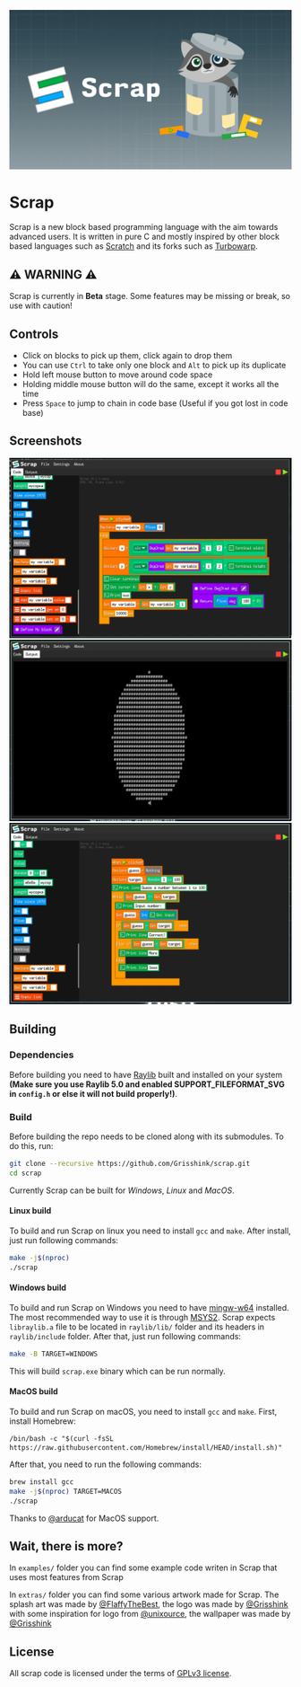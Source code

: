 ![Scrap splash](/extras/scrap_splash.png)

# Scrap

Scrap is a new block based programming language with the aim towards advanced users. 
It is written in pure C and mostly inspired by other block based languages such as [Scratch](https://scratch.mit.edu/) and
its forks such as [Turbowarp](https://turbowarp.org).

## ⚠️ WARNING ⚠️

Scrap is currently in **Beta** stage. Some features may be missing or break, so use with caution!

## Controls

- Click on blocks to pick up them, click again to drop them
- You can use `Ctrl` to take only one block and `Alt` to pick up its duplicate
- Hold left mouse button to move around code space
- Holding middle mouse button will do the same, except it works all the time
- Press `Space` to jump to chain in code base (Useful if you got lost in code base)

## Screenshots

![Screenshot1](/extras/scrap_screenshot1.png)
![Screenshot2](/extras/scrap_screenshot2.png)
![Screenshot3](/extras/scrap_screenshot3.png)

## Building

### Dependencies

Before building you need to have [Raylib](https://github.com/raysan5/raylib) built and installed on your system 
**(Make sure you use Raylib 5.0 and enabled SUPPORT_FILEFORMAT_SVG in `config.h` or else it will not build properly!)**.

### Build

Before building the repo needs to be cloned along with its submodules. To do this, run:

```bash
git clone --recursive https://github.com/Grisshink/scrap.git
cd scrap
```

Currently Scrap can be built for *Windows*, *Linux* and *MacOS*. 

#### Linux build

To build and run Scrap on linux you need to install `gcc` and `make`. After install, just run following commands:

```bash
make -j$(nproc)
./scrap
```

#### Windows build

To build and run Scrap on Windows you need to have [mingw-w64](https://www.mingw-w64.org/) installed. 
The most recommended way to use it is through [MSYS2](https://www.msys2.org/). 
Scrap expects `libraylib.a` file to be located in `raylib/lib/` folder and its headers in `raylib/include` folder. 
After that, just run following commands:

```bash
make -B TARGET=WINDOWS
```

This will build `scrap.exe` binary which can be run normally.

#### MacOS build

To build and run Scrap on macOS, you need to install `gcc` and `make`.
First, install Homebrew:

```
/bin/bash -c "$(curl -fsSL https://raw.githubusercontent.com/Homebrew/install/HEAD/install.sh)"
```

After that, you need to run the following commands:

```bash
brew install gcc
make -j$(nproc) TARGET=MACOS
./scrap
```

Thanks to [@arducat](https://github.com/arducat) for MacOS support.

## Wait, there is more?

In `examples/` folder you can find some example code writen in Scrap that uses most features from Scrap

In `extras/` folder you can find some various artwork made for Scrap. 
The splash art was made by [@FlaffyTheBest](https://scratch.mit.edu/users/FlaffyTheBest/), 
the logo was made by [@Grisshink](https://github.com/Grisshink) with some inspiration for logo from [@unixource](https://github.com/unixource), 
the wallpaper was made by [@Grisshink](https://github.com/Grisshink)

## License

All scrap code is licensed under the terms of [GPLv3 license](/LICENSE).
